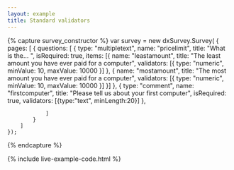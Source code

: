 ```yaml
---
layout: example
title: Standard validators
---
```

{% capture survey_constructor %}
var survey = new dxSurvey.Survey(
    {
        pages: [
            {
                questions: [
                    { type: "multipletext", name: "pricelimit", title: "What is the... ", isRequired: true,
                    items: [{ name: "leastamount", title: "The least amount you have ever paid for a computer",
                        validators: [{ type: "numeric", minValue: 10, maxValue: 10000 }]
                    },
                        {  name: "mostamount", title: "The most amount you have ever paid for a computer",
                        validators: [{ type: "numeric", minValue: 10, maxValue: 10000 }]
                        }]
                    },
                    {
                        type: "comment", name: "firstcomputer", title: "Please tell us about your first computer", isRequired: true,
                        validators: [{type:"text", minLength:20}]
                    },

                ]
            }
        ]
    });
{% endcapture %}

{% include live-example-code.html %}